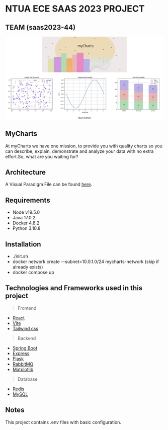# NTUA ECE SAAS 2023 PROJECT
  
## TEAM (saas2023-44)
  
![myChartsHome](myChartsHome.png)

## MyCharts

At myCharts we have one mission, to provide you with quality charts so you can describe, explain, demonstrate and analyze your data with no extra effort.So, what are you waiting for?

## Architecture

A Visual Paradigm File can be found [here](/architecture/).

## Requirements

* Node v19.5.0
* Java 17.0.2
* Docker 4.8.2
* Python 3.10.8

## Installation

* ./init.sh
* docker network create --subnet=10.0.1.0/24 mycharts-network (skip if already exists)
* docker compose up

## Technologies and Frameworks used in this project

> Frontend
* [React](https://react.dev/)
* [Vite](https://vitejs.dev/)
* [Tailwind css](https://tailwindcss.com/)

> Backend 
* [Spring Boot](https://spring.io/projects/spring-boot)
* [Express](https://expressjs.com/)
* [Flask](https://flask.palletsprojects.com/en/2.3.x/)
* [RabbitMQ](https://www.rabbitmq.com/)
* [Matplotlib](https://matplotlib.org/)

> Database
* [Redis](https://redis.io/)
* [MySQL](https://www.mysql.com/)

## Notes

This project contains .env files with basic configuration.






  
  
  
